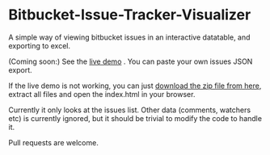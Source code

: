 Bitbucket-Issue-Tracker-Visualizer
==================================

A simple way of viewing bitbucket issues in an interactive datatable, and exporting to excel.

(Coming soon:) See the [live demo](http://cunneen.github.io/Bitbucket-Issue-Tracker-Visualizer/public_html/index.html) . You can paste your own issues JSON export.

If the live demo is not working, you can just [download the zip file from here](https://github.com/cunneen/Bitbucket-Issue-Tracker-Visualizer/archive/gh-pages.zip), extract all files and open the index.html in your browser.

Currently it only looks at the issues list. Other data (comments, watchers etc) is currently ignored, but it should be trivial to modify the code to handle it.

Pull requests are welcome.
